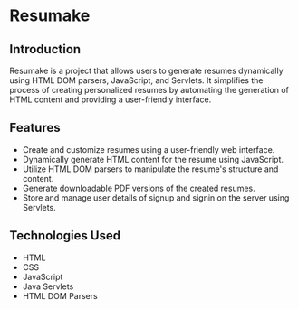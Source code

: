 # Resumake

## Introduction
Resumake is a project that allows users to generate resumes dynamically using HTML DOM parsers, JavaScript, and Servlets. It simplifies the process of creating personalized resumes by automating the generation of HTML content and providing a user-friendly interface.

## Features
- Create and customize resumes using a user-friendly web interface.
- Dynamically generate HTML content for the resume using JavaScript.
- Utilize HTML DOM parsers to manipulate the resume's structure and content.
- Generate downloadable PDF versions of the created resumes.
- Store and manage user details of signup and signin on the server using Servlets.

## Technologies Used
- HTML
- CSS
- JavaScript
- Java Servlets
- HTML DOM Parsers
